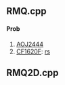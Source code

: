 ## RMQ.cpp

#### Prob

1. [AOJ2444](http://judge.u-aizu.ac.jp/onlinejudge/description.jsp?id=2444)
2. [CF1620F](https://codeforces.com/problemset/problem/1609/E):
  [rs](https://github.com/watashi/AlgoSolution/blob/master/codeforces/ac/16/1620/F.greedy.rs)

## RMQ2D.cpp

